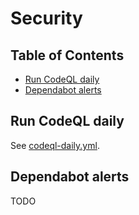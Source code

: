 # Security

## Table of Contents

- [Run CodeQL daily](#run-codeql-daily)
- [Dependabot alerts](#dependabot-alerts)

## Run CodeQL daily

See [codeql-daily.yml](../.github/workflows/codeql-daily.yml).

## Dependabot alerts

TODO
